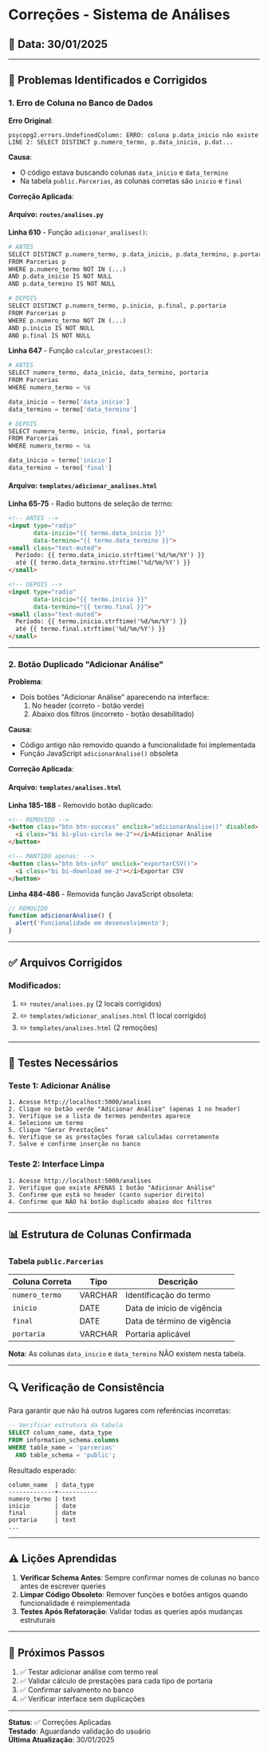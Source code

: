 # Correções - Sistema de Análises

## 📅 Data: 30/01/2025

---

## 🐛 Problemas Identificados e Corrigidos

### 1. Erro de Coluna no Banco de Dados

**Erro Original**:
```
psycopg2.errors.UndefinedColumn: ERRO: coluna p.data_inicio não existe
LINE 2: SELECT DISTINCT p.numero_termo, p.data_inicio, p.dat...
```

**Causa**: 
- O código estava buscando colunas `data_inicio` e `data_termino`
- Na tabela `public.Parcerias`, as colunas corretas são `inicio` e `final`

**Correção Aplicada**:

#### Arquivo: `routes/analises.py`

**Linha 610** - Função `adicionar_analises()`:
```python
# ANTES
SELECT DISTINCT p.numero_termo, p.data_inicio, p.data_termino, p.portaria
FROM Parcerias p
WHERE p.numero_termo NOT IN (...)
AND p.data_inicio IS NOT NULL
AND p.data_termino IS NOT NULL

# DEPOIS
SELECT DISTINCT p.numero_termo, p.inicio, p.final, p.portaria
FROM Parcerias p
WHERE p.numero_termo NOT IN (...)
AND p.inicio IS NOT NULL
AND p.final IS NOT NULL
```

**Linha 647** - Função `calcular_prestacoes()`:
```python
# ANTES
SELECT numero_termo, data_inicio, data_termino, portaria
FROM Parcerias
WHERE numero_termo = %s

data_inicio = termo['data_inicio']
data_termino = termo['data_termino']

# DEPOIS
SELECT numero_termo, inicio, final, portaria
FROM Parcerias
WHERE numero_termo = %s

data_inicio = termo['inicio']
data_termino = termo['final']
```

#### Arquivo: `templates/adicionar_analises.html`

**Linha 65-75** - Radio buttons de seleção de termo:
```html
<!-- ANTES -->
<input type="radio" 
       data-inicio="{{ termo.data_inicio }}"
       data-termino="{{ termo.data_termino }}">
<small class="text-muted">
  Período: {{ termo.data_inicio.strftime('%d/%m/%Y') }} 
  até {{ termo.data_termino.strftime('%d/%m/%Y') }}
</small>

<!-- DEPOIS -->
<input type="radio" 
       data-inicio="{{ termo.inicio }}"
       data-termino="{{ termo.final }}">
<small class="text-muted">
  Período: {{ termo.inicio.strftime('%d/%m/%Y') }} 
  até {{ termo.final.strftime('%d/%m/%Y') }}
</small>
```

---

### 2. Botão Duplicado "Adicionar Análise"

**Problema**: 
- Dois botões "Adicionar Análise" aparecendo na interface:
  1. No header (correto - botão verde)
  2. Abaixo dos filtros (incorreto - botão desabilitado)

**Causa**: 
- Código antigo não removido quando a funcionalidade foi implementada
- Função JavaScript `adicionarAnalise()` obsoleta

**Correção Aplicada**:

#### Arquivo: `templates/analises.html`

**Linha 185-188** - Removido botão duplicado:
```html
<!-- REMOVIDO -->
<button class="btn btn-success" onclick="adicionarAnalise()" disabled>
  <i class="bi bi-plus-circle me-2"></i>Adicionar Análise
</button>

<!-- MANTIDO apenas: -->
<button class="btn btn-info" onclick="exportarCSV()">
  <i class="bi bi-download me-2"></i>Exportar CSV
</button>
```

**Linha 484-486** - Removida função JavaScript obsoleta:
```javascript
// REMOVIDO
function adicionarAnalise() {
  alert('Funcionalidade em desenvolvimento');
}
```

---

## ✅ Arquivos Corrigidos

### Modificados:
1. ✏️ `routes/analises.py` (2 locais corrigidos)
2. ✏️ `templates/adicionar_analises.html` (1 local corrigido)
3. ✏️ `templates/analises.html` (2 remoções)

---

## 🧪 Testes Necessários

### Teste 1: Adicionar Análise
```
1. Acesse http://localhost:5000/analises
2. Clique no botão verde "Adicionar Análise" (apenas 1 no header)
3. Verifique se a lista de termos pendentes aparece
4. Selecione um termo
5. Clique "Gerar Prestações"
6. Verifique se as prestações foram calculadas corretamente
7. Salve e confirme inserção no banco
```

### Teste 2: Interface Limpa
```
1. Acesse http://localhost:5000/analises
2. Verifique que existe APENAS 1 botão "Adicionar Análise"
3. Confirme que está no header (canto superior direito)
4. Confirme que NÃO há botão duplicado abaixo dos filtros
```

---

## 📊 Estrutura de Colunas Confirmada

### Tabela `public.Parcerias`

| Coluna Correta | Tipo | Descrição |
|----------------|------|-----------|
| `numero_termo` | VARCHAR | Identificação do termo |
| `inicio` | DATE | Data de início de vigência |
| `final` | DATE | Data de término de vigência |
| `portaria` | VARCHAR | Portaria aplicável |

**Nota**: As colunas `data_inicio` e `data_termino` NÃO existem nesta tabela.

---

## 🔍 Verificação de Consistência

Para garantir que não há outros lugares com referências incorretas:

```sql
-- Verificar estrutura da tabela
SELECT column_name, data_type 
FROM information_schema.columns 
WHERE table_name = 'parcerias' 
  AND table_schema = 'public';
```

Resultado esperado:
```
column_name  | data_type
-------------+-----------
numero_termo | text
inicio       | date
final        | date
portaria     | text
...
```

---

## ⚠️ Lições Aprendidas

1. **Verificar Schema Antes**: Sempre confirmar nomes de colunas no banco antes de escrever queries
2. **Limpar Código Obsoleto**: Remover funções e botões antigos quando funcionalidade é reimplementada
3. **Testes Após Refatoração**: Validar todas as queries após mudanças estruturais

---

## 📝 Próximos Passos

1. ✅ Testar adicionar análise com termo real
2. ✅ Validar cálculo de prestações para cada tipo de portaria
3. ✅ Confirmar salvamento no banco
4. ✅ Verificar interface sem duplicações

---

**Status**: ✅ Correções Aplicadas  
**Testado**: Aguardando validação do usuário  
**Última Atualização**: 30/01/2025
